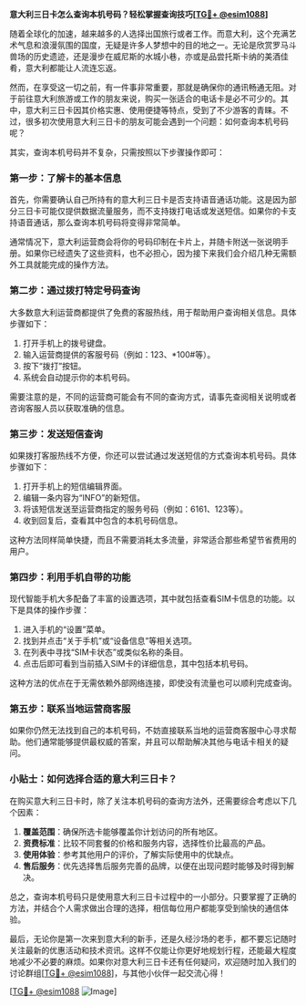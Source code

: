 **意大利三日卡怎么查询本机号码？轻松掌握查询技巧[[TG💪+ @esim1088](https://t.me/s/esim1088)]**

随着全球化的加速，越来越多的人选择出国旅行或者工作。而意大利，这个充满艺术气息和浪漫氛围的国度，无疑是许多人梦想中的目的地之一。无论是欣赏罗马斗兽场的历史遗迹，还是漫步在威尼斯的水城小巷，亦或是品尝托斯卡纳的美酒佳肴，意大利都能让人流连忘返。

然而，在享受这一切之前，有一件事非常重要，那就是确保你的通讯畅通无阻。对于前往意大利旅游或工作的朋友来说，购买一张适合的电话卡是必不可少的。其中，意大利三日卡因其价格实惠、使用便捷等特点，受到了不少游客的青睐。不过，很多初次使用意大利三日卡的朋友可能会遇到一个问题：如何查询本机号码呢？

其实，查询本机号码并不复杂，只需按照以下步骤操作即可：

### **第一步：了解卡的基本信息**
首先，你需要确认自己所持有的意大利三日卡是否支持语音通话功能。这是因为部分三日卡可能仅提供数据流量服务，而不支持拨打电话或发送短信。如果你的卡支持语音通话，那么查询本机号码将变得非常简单。

通常情况下，意大利运营商会将你的号码印制在卡片上，并随卡附送一张说明手册。如果你已经遗失了这些资料，也不必担心，因为接下来我们会介绍几种无需额外工具就能完成的操作方法。

### **第二步：通过拨打特定号码查询**
大多数意大利运营商都提供了免费的客服热线，用于帮助用户查询相关信息。具体步骤如下：

1. 打开手机上的拨号键盘。
2. 输入运营商提供的客服号码（例如：123、*100#等）。
3. 按下“拨打”按钮。
4. 系统会自动提示你的本机号码。

需要注意的是，不同的运营商可能会有不同的查询方式，请事先查阅相关说明或者咨询客服人员以获取准确的信息。

### **第三步：发送短信查询**
如果拨打客服热线不方便，你还可以尝试通过发送短信的方式查询本机号码。具体步骤如下：

1. 打开手机上的短信编辑界面。
2. 编辑一条内容为“INFO”的新短信。
3. 将该短信发送至运营商指定的服务号码（例如：6161、123等）。
4. 收到回复后，查看其中包含的本机号码信息。

这种方法同样简单快捷，而且不需要消耗太多流量，非常适合那些希望节省费用的用户。

### **第四步：利用手机自带的功能**
现代智能手机大多配备了丰富的设置选项，其中就包括查看SIM卡信息的功能。以下是具体的操作步骤：

1. 进入手机的“设置”菜单。
2. 找到并点击“关于手机”或“设备信息”等相关选项。
3. 在列表中寻找“SIM卡状态”或类似名称的条目。
4. 点击后即可看到当前插入SIM卡的详细信息，其中包括本机号码。

这种方法的优点在于无需依赖外部网络连接，即使没有流量也可以顺利完成查询。

### **第五步：联系当地运营商客服**
如果你仍然无法找到自己的本机号码，不妨直接联系当地的运营商客服中心寻求帮助。他们通常能够提供最权威的答案，并且可以帮助解决其他与电话卡相关的疑问。

### **小贴士：如何选择合适的意大利三日卡？**
在购买意大利三日卡时，除了关注本机号码的查询方法外，还需要综合考虑以下几个因素：

1. **覆盖范围**：确保所选卡能够覆盖你计划访问的所有地区。
2. **资费标准**：比较不同套餐的价格和服务内容，选择性价比最高的产品。
3. **使用体验**：参考其他用户的评价，了解实际使用中的优缺点。
4. **售后服务**：优先选择售后服务完善的品牌，以便在出现问题时能够及时得到解决。

总之，查询本机号码只是使用意大利三日卡过程中的一小部分。只要掌握了正确的方法，并结合个人需求做出合理的选择，相信每位用户都能享受到愉快的通信体验。

最后，无论你是第一次来到意大利的新手，还是久经沙场的老手，都不要忘记随时关注最新的优惠活动和技术资讯。这样不仅能让你更好地规划行程，还能最大程度地减少不必要的麻烦。如果你对意大利三日卡还有任何疑问，欢迎随时加入我们的讨论群组[[TG💪+ @esim1088](https://t.me/s/esim1088)]，与其他小伙伴一起交流心得！

[[TG💪+ @esim1088](https://t.me/s/esim1088) ![Image](https://i.postimg.cc/4NQfJmqS/Snipaste-2025-05-13-00-14-12.png)]